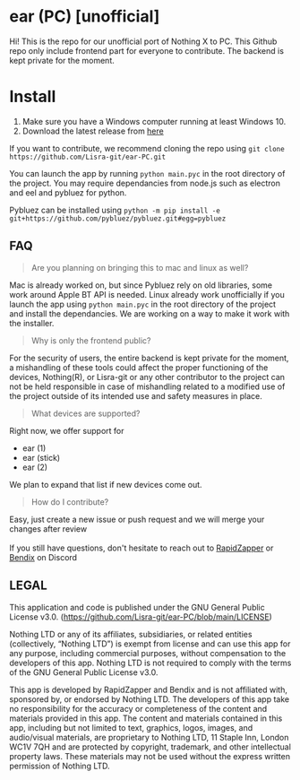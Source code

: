 # ear (PC) [unofficial]

Hi! This is the repo for our unofficial port of Nothing X to PC.
This Github repo only include frontend part for everyone to contribute. The backend is kept private for the moment.


# Install
1. Make sure you have a Windows computer running at least Windows 10.
2. Download the latest release from [here](https://github.com/Lisra-git/ear-PC/releases)

If you want to contribute, we recommend cloning the repo using
```git clone https://github.com/Lisra-git/ear-PC.git```

You can launch the app by running ```python main.pyc``` in the root directory of the project. 
You may require dependancies from node.js such as electron and eel and pybluez for python.

Pybluez can be installed using ```python -m pip install -e git+https://github.com/pybluez/pybluez.git#egg=pybluez```

## FAQ

> Are you planning on bringing this to mac and linux as well?

Mac is already worked on, but since Pybluez rely on old libraries, some work around Apple BT API is needed. 
Linux already work unofficially if you launch the app using ```python main.pyc``` in the root directory of the project and install the dependancies.
We are working on a way to make it work with the installer.

> Why is only the frontend public?

For the security of users, the entire backend is kept private for the moment, a mishandling of these tools could affect the proper functioning of the devices, Nothing(R), or Lisra-git or any other contributor to the project can not be held responsible in case of mishandling related to a modified use of the project outside of its intended use and safety measures in place. 

> What devices are supported?

Right now, we offer support for
 - ear (1)
 - ear (stick)
 - ear (2)
 
We plan to expand that list if new devices come out.


> How do I contribute?

Easy, just create a new issue or push request and we will merge your changes after review
<br>
<br>
If you still have questions, don't hesitate to reach out to [RapidZapper](https://discord.com/users/577059129097584640) or [Bendix](https://discord.com/users/462340067864870923) on Discord

## LEGAL

This application and code is published under the GNU General Public License v3.0. (https://github.com/Lisra-git/ear-PC/blob/main/LICENSE)

Nothing LTD or any of its affiliates, subsidiaries, or related entities (collectively, “Nothing LTD”) is exempt from license and can use this app for any purpose, including commercial purposes, without compensation to the developers of this app. Nothing LTD is not required to comply with the terms of the GNU General Public License v3.0.

This app is developed by RapidZapper and Bendix and is not affiliated with, sponsored by, or endorsed by Nothing LTD. The developers of this app take no responsibility for the accuracy or completeness of the content and materials provided in this app. The content and materials contained in this app, including but not limited to text, graphics, logos, images, and audio/visual materials, are proprietary to Nothing LTD, 11 Staple Inn, London WC1V 7QH and are protected by copyright, trademark, and other intellectual property laws. These materials may not be used without the express written permission of Nothing LTD.
